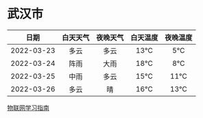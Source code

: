 # 武汉市
|日期|白天天气|夜晚天气|白天温度|夜晚温度|
|:--:|:--:|:--:|:--:|:--:|
|2022-03-23|多云|多云|13℃|5℃|
|2022-03-24|阵雨|大雨|18℃|8℃|
|2022-03-25|中雨|多云|15℃|11℃|
|2022-03-26|多云|晴|16℃|13℃|
 
[物联网学习指南](http://doc.lziqi.top/IoT)
